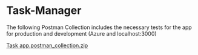 # Task-Manager

The following Postman Collection includes the necessary tests for the app for production and development (Azure and localhost:3000)


[Task app.postman_collection.zip](https://github.com/harold-barron/Task-Manager/files/10136207/Task.app.postman_collection.zip)
